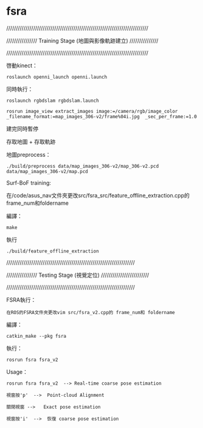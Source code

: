 # fsra

//////////////////////////////////////////////////////////////////////////

//////////////// Training Stage (地圖與影像軌跡建立) ///////////////

//////////////////////////////////////////////////////////////////////////

啓動kinect：

    roslaunch openni_launch openni.launch
    
同時執行：

	roslaunch rgbdslam rgbdslam.launch
	
	rosrun image_view extract_images image:=/camera/rgb/image_color _filename_format:=map_images_306-v2/frame%04i.jpg  _sec_per_frame:=1.0
	
建完同時暫停

存取地圖 + 存取軌跡

地圖preprocess：

	./build/preprocess data/map_images_306-v2/map_306-v2.pcd data/map_images_306-v2/map.pcd
Surf-BoF training:

在/code/asus_nav文件夾更改src/fsra_src/feature_offline_extraction.cpp的frame_num和foldername

編譯：

	make
	
執行

	./build/feature_offline_extraction
	
///////////////////////////////////////////////////////////////////

//////////////// Testing Stage (視覺定位) /////////////////////////

///////////////////////////////////////////////////////////////////

FSRA執行：

	在ROS的FSRA文件夾更改vim src/fsra_v2.cpp的 frame_num和 foldername

編譯：

	catkin_make --pkg fsra

執行：

	rosrun fsra fsra_v2

Usage：

	rosrun fsra fsra_v2  --> Real-time coarse pose estimation

	視窗按'p'  -->  Point-cloud Alignment

	關閉視窗 -->   Exact pose estimation 

	視窗按'i'  -->  恢復 coarse pose estimation
